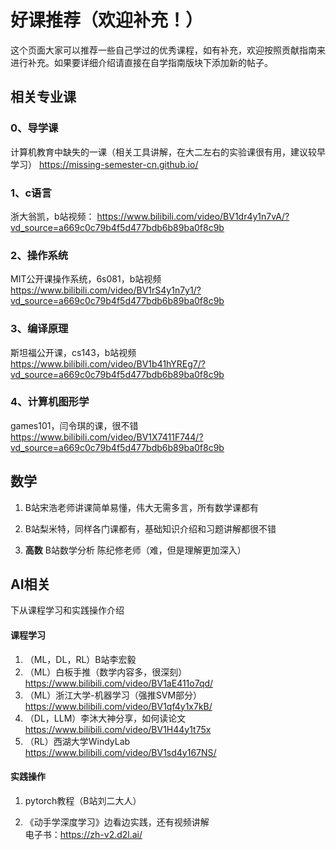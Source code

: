 # 好课推荐（欢迎补充！）

这个页面大家可以推荐一些自己学过的优秀课程，如有补充，欢迎按照贡献指南来进行补充。如果要详细介绍请直接在自学指南版块下添加新的帖子。

## 相关专业课
### 0、导学课
计算机教育中缺失的一课（相关工具讲解，在大二左右的实验课很有用，建议较早学习）
https://missing-semester-cn.github.io/

### 1、c语言
浙大翁凯，b站视频：
https://www.bilibili.com/video/BV1dr4y1n7vA/?vd_source=a669c0c79b4f5d477bdb6b89ba0f8c9b

### 2、操作系统
MIT公开课操作系统，6s081，b站视频
https://www.bilibili.com/video/BV1rS4y1n7y1/?vd_source=a669c0c79b4f5d477bdb6b89ba0f8c9b

### 3、编译原理
斯坦福公开课，cs143，b站视频
https://www.bilibili.com/video/BV1b41hYREg7/?vd_source=a669c0c79b4f5d477bdb6b89ba0f8c9b

### 4、计算机图形学
games101，闫令琪的课，很不错
https://www.bilibili.com/video/BV1X7411F744/?vd_source=a669c0c79b4f5d477bdb6b89ba0f8c9b

## 数学

1. B站宋浩老师讲课简单易懂，伟大无需多言，所有数学课都有

2. B站梨米特，同样各门课都有，基础知识介绍和习题讲解都很不错

3. **高数** B站数学分析 陈纪修老师（难，但是理解更加深入）

## AI相关

下从课程学习和实践操作介绍

#### 课程学习

1. （ML，DL，RL）B站李宏毅
2. （ML）白板手推（数学内容多，很深刻）\
   https://www.bilibili.com/video/BV1aE411o7qd/
3. （ML）浙江大学-机器学习（强推SVM部分）\
   https://www.bilibili.com/video/BV1qf4y1x7kB/
4. （DL，LLM）李沐大神分享，如何读论文 \
   https://www.bilibili.com/video/BV1H44y1t75x
5. （RL）西湖大学WindyLab \
   https://www.bilibili.com/video/BV1sd4y167NS/

#### 实践操作

1. pytorch教程（B站刘二大人）

2. 《动手学深度学习》边看边实践，还有视频讲解 \
   电子书：https://zh-v2.d2l.ai/

